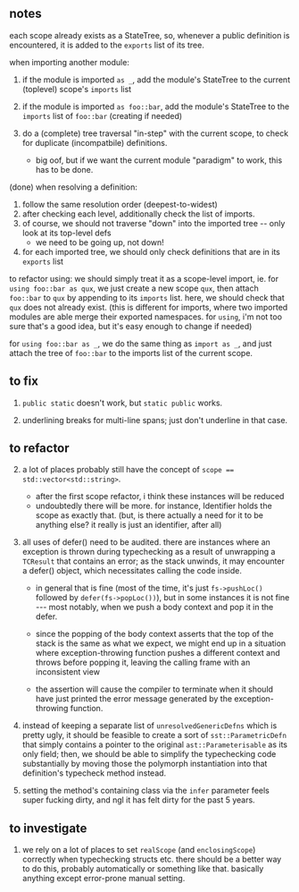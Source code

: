 ## notes

each scope already exists as a StateTree, so, whenever a public definition is encountered, it is added to the
`exports` list of its tree.

when importing another module:
1. if the module is imported `as _`, add the module's StateTree to the current (toplevel) scope's `imports` list
2. if the module is imported `as foo::bar`, add the module's StateTree to the `imports` list of `foo::bar` (creating if needed)

3. do a (complete) tree traversal "in-step" with the current scope, to check for duplicate (incompatbile) definitions.
	- big oof, but if we want the current module "paradigm" to work, this has to be done.

(done) when resolving a definition:
1. follow the same resolution order (deepest-to-widest)
2. after checking each level, additionally check the list of imports.
3. of course, we should not traverse "down" into the imported tree -- only look at its top-level defs
	- we need to be going up, not down!
4. for each imported tree, we should only check definitions that are in its `exports` list

to refactor using:
we should simply treat it as a scope-level import, ie. for `using foo::bar as qux`, we just create a new scope
`qux`, then attach `foo::bar` to `qux` by appending to its `imports` list. here, we should check that `qux` does
not already exist.
(this is different for imports, where two imported modules are able merge their exported namespaces. for `using`,
i'm not too sure that's a good idea, but it's easy enough to change if needed)

for `using foo::bar as _`, we do the same thing as `import as _`, and just attach the tree of `foo::bar` to
the imports list of the current scope.



## to fix

1. `public static` doesn't work, but `static public` works.

2. underlining breaks for multi-line spans; just don't underline in that case.


## to refactor

2. a lot of places probably still have the concept of `scope == std::vector<std::string>`.
	- after the first scope refactor, i think these instances will be reduced
	- undoubtedly there will be more. for instance, Identifier holds the scope as exactly that.
		(but, is there actually a need for it to be anything else? it really is just an identifier, after all)

3. all uses of defer() need to be audited. there are instances where an exception is thrown during typechecking
	as a result of unwrapping a `TCResult` that contains an error; as the stack unwinds, it may encounter a
	defer() object, which necessitates calling the code inside.

	- in general that is fine (most of the time, it's just `fs->pushLoc()` followed by `defer(fs->popLoc())`),
		but in some instances it is not fine --- most notably, when we push a body context and pop it in the defer.

	- since the popping of the body context asserts that the top of the stack is the same as what we expect, we might
		end up in a situation where exception-throwing function pushes a different context and throws before popping it,
		leaving the calling frame with an inconsistent view

	- the assertion will cause the compiler to terminate when it should have just printed the error message generated
		by the exception-throwing function.

4. instead of keeping a separate list of `unresolvedGenericDefns` which is pretty ugly, it should be feasible to create
	a sort of `sst::ParametricDefn` that simply contains a pointer to the original `ast::Parameterisable` as its only
	field; then, we should be able to simplify the typechecking code substantially by moving those the polymorph
	instantiation into that definition's typecheck method instead.

5. setting the method's containing class via the `infer` parameter feels super fucking dirty, and ngl it has felt dirty
	for the past 5 years.


## to investigate

1. we rely on a lot of places to set `realScope` (and `enclosingScope`) correctly when typechecking structs etc. there should
	be a better way to do this, probably automatically or something like that. basically anything except error-prone manual setting.
